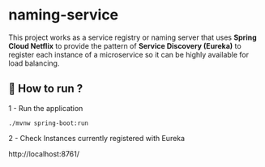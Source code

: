 # naming-service
This project works as a service registry or naming server that uses **Spring Cloud Netflix**  to provide the pattern of
**Service Discovery (Eureka)** to register each instance of a microservice so it can be highly available for load balancing.

## 🚀 How to run ?
1 - Run the application
```shell script
./mvnw spring-boot:run
```
2 - Check Instances currently registered with Eureka

http://localhost:8761/